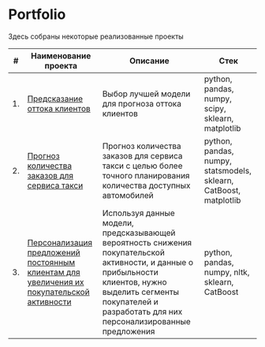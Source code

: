 # Portfolio

Здесь собраны некоторые реализованные проекты

| #    | Наименование проекта                | Описание                                                     | Стек                                                         |
| ---- | ------------------------------------------------------------ | ------------------------------------------------------------ | ------------------------------------------------------------ |
| 1.   | [Предсказание оттока клиентов](customer_outflow) | Выбор лучшей модели для прогноза оттока клиентов | python, pandas, numpy, scipy, sklearn, matplotlib       |
| 2.   | [Прогноз количества заказов для сервиса такси](time_series) | Прогноз количества заказов для сервиса такси с целью более точного планирования количества доступных автомобилей | python, pandas, numpy, statsmodels, sklearn, CatBoost, matplotlib |
| 3.   | [Персонализация предложений постоянным клиентам для увеличения их покупательской активности](personal_offers) |Используя данные модели, предсказывающей вероятность снижения покупательской активности, и данные о прибыльности клиентов, нужно выделить сегменты покупателей и разработать для них персонализированные предложения| python, pandas, numpy, nltk, sklearn, CatBoost |
